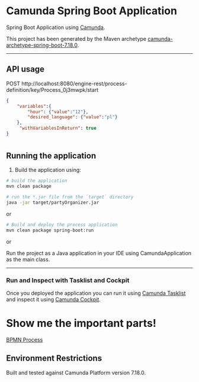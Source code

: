 # Camunda Spring Boot Application
Spring Boot Application using [Camunda](http://docs.camunda.org).

This project has been generated by the Maven archetype
[camunda-archetype-spring-boot-7.18.0](https://docs.camunda.org/manual/latest/user-guide/process-applications/maven-archetypes/).

---

## API usage

POST  http://localhost:8080/engine-rest/process-definition/key/Process_0j3mwpk/start

```json
{
    "variables":{
        "hour": {"value":"12"},
        "desired_language": {"value":"pl"}
    },
     "withVariablesInReturn": true
}
```

#

## Running the application
1. Build the application using:

```bash
# build the application
mvn clean package

# run the *.jar file from the `target` directory
java -jar target/partyOrganizer.jar
```
or

```bash
# Build and deploy the process application
mvn clean package spring-boot:run
```
or

Run the project as a Java application in your IDE using CamundaApplication as the main class.

---

### Run and Inspect with Tasklist and Cockpit
Once you deployed the application you can run it using
[Camunda Tasklist](http://docs.camunda.org/latest/guides/user-guide/#tasklist)
and inspect it using
[Camunda Cockpit](http://docs.camunda.org/latest/guides/user-guide/#cockpit).

# Show me the important parts!
[BPMN Process](src/main/resources/process.bpmn)

## Environment Restrictions
Built and tested against Camunda Platform version 7.18.0.
